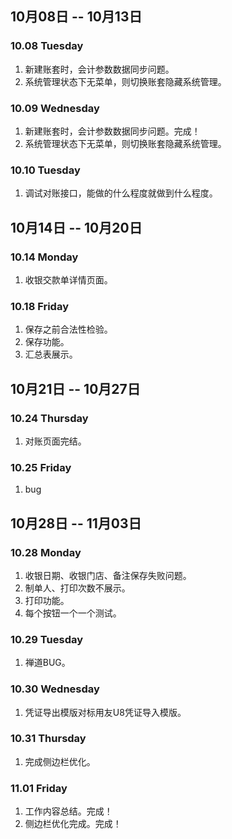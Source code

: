 ## 10月08日 -- 10月13日

### 10.08 Tuesday
1. 新建账套时，会计参数数据同步问题。
2. 系统管理状态下无菜单，则切换账套隐藏系统管理。

### 10.09 Wednesday
1. 新建账套时，会计参数数据同步问题。完成！
2. 系统管理状态下无菜单，则切换账套隐藏系统管理。

### 10.10 Tuesday
1. 调试对账接口，能做的什么程度就做到什么程度。

## 10月14日 -- 10月20日

### 10.14 Monday
1. 收银交款单详情页面。

### 10.18 Friday
1. 保存之前合法性检验。
2. 保存功能。
3. 汇总表展示。

## 10月21日 -- 10月27日

### 10.24 Thursday
1. 对账页面完结。

### 10.25 Friday
1. bug

## 10月28日 -- 11月03日

### 10.28 Monday
1. 收银日期、收银门店、备注保存失败问题。
2. 制单人、打印次数不展示。
3. 打印功能。
4. 每个按钮一个一个测试。

### 10.29 Tuesday
1. 禅道BUG。

### 10.30 Wednesday
1. 凭证导出模版对标用友U8凭证导入模版。

### 10.31 Thursday
1. 完成侧边栏优化。

### 11.01 Friday
1. 工作内容总结。完成！
2. 侧边栏优化完成。完成！
